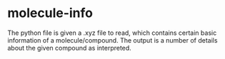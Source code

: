 # molecule-info
The python file is given a .xyz file to read, which contains certain basic information of a molecule/compound. The output is a number of details about the given compound as interpreted. 
